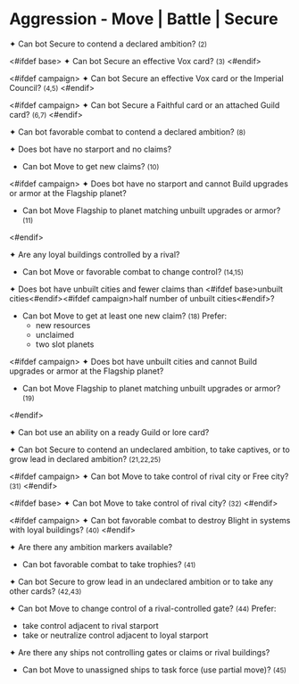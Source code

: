 # Aggression - Move | Battle | Secure

✦ <!-- priority=1 --> Can bot Secure to contend a declared ambition? <span style="font-size: 12px;">(2)</span>

<#ifdef base>
✦ <!-- priority=2 --> Can bot Secure an effective Vox card? <span style="font-size: 12px;">(3)</span>
<#endif>

<#ifdef campaign>
✦ <!-- priority=2 --> Can bot Secure an effective Vox card or the Imperial Council? <span style="font-size: 12px;">(4,5)</span>
<#endif>

<#ifdef campaign>
✦ <!-- priority=2.1 --> Can bot Secure a Faithful card or an attached Guild card? <span style="font-size: 12px;">(6,7)</span>
<#endif>

✦ <!-- priority=2.2 --> Can bot favorable combat to contend a declared ambition? <span style="font-size: 12px;">(8)</span>

✦ Does bot have no starport and no claims?

- <!-- priority=3 --> Can bot Move to get new claims? <span style="font-size: 12px;">(10)</span>

<#ifdef campaign>
✦ Does bot have no starport and cannot Build upgrades or armor at the Flagship planet?

- <!-- priority=3 --> Can bot Move Flagship to planet matching unbuilt upgrades or armor? <span style="font-size: 12px;">(11)</span>
<#endif>

✦ Are any loyal buildings controlled by a rival?

- <!-- priority=4 --> Can bot Move or favorable combat to change control? <span style="font-size: 12px;">(14,15)</span>

✦ Does bot have unbuilt cities and fewer claims than <#ifdef base>unbuilt cities<#endif><#ifdef campaign>half number of unbuilt cities<#endif>?

- <!-- priority=5 --> Can bot Move to get at least one new claim? <span style="font-size: 12px;">(18)</span> Prefer:
	- new resources
	- unclaimed
	- two slot planets

<#ifdef campaign>
✦ Does bot have unbuilt cities and cannot Build upgrades or armor at the Flagship planet?

- <!-- priority=5 --> Can bot Move Flagship to planet matching unbuilt upgrades or armor? <span style="font-size: 12px;">(19)</span>
<#endif>

✦ Can bot use an ability on a ready Guild or lore card?

✦ <!-- priority=6 --> Can bot Secure to contend an undeclared ambition, to take captives, or to grow lead in declared ambition? <span style="font-size: 12px;">(21,22,25)</span>

<#ifdef campaign>
✦ <!-- priority=10 --> Can bot Move to take control of rival city or Free city? <span style="font-size: 12px;">(31)</span>
<#endif>

<#ifdef base>
✦ <!-- priority=10 --> Can bot Move to take control of rival city? <span style="font-size: 12px;">(32)</span>
<#endif>

<#ifdef campaign>
✦ Can bot favorable combat to destroy Blight in systems with loyal buildings? <span style="font-size: 12px;">(40)</span>
<#endif>

✦ Are there any ambition markers available?

- Can bot favorable combat to take trophies? <span style="font-size: 12px;">(41)</span>

✦ Can bot Secure to grow lead in an undeclared ambition or to take any other cards? <span style="font-size: 12px;">(42,43)</span>

✦ Can bot Move to change control of a rival-controlled gate? <span style="font-size: 12px;">(44)</span> Prefer:

- take control adjacent to rival starport
- take or neutralize control adjacent to loyal starport

✦ Are there any ships not controlling gates or claims or rival buildings?

- Can bot Move to unassigned ships to task force (use partial move)? <span style="font-size: 12px;">(45)</span>

<div class="pagebreak"> </div>
